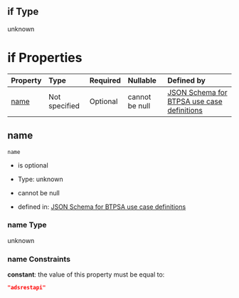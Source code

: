 ## if Type

unknown

# if Properties

| Property      | Type          | Required | Nullable       | Defined by                                                                                                                                                                                                      |
| :------------ | :------------ | :------- | :------------- | :-------------------------------------------------------------------------------------------------------------------------------------------------------------------------------------------------------------- |
| [name](#name) | Not specified | Optional | cannot be null | [JSON Schema for BTPSA use case definitions](btpsa-usecase-properties-services-items-allof-1-then-allof-3-if-properties-name.md "undefined#/properties/services/items/allOf/1/then/allOf/3/if/properties/name") |

## name



`name`

*   is optional

*   Type: unknown

*   cannot be null

*   defined in: [JSON Schema for BTPSA use case definitions](btpsa-usecase-properties-services-items-allof-1-then-allof-3-if-properties-name.md "undefined#/properties/services/items/allOf/1/then/allOf/3/if/properties/name")

### name Type

unknown

### name Constraints

**constant**: the value of this property must be equal to:

```json
"adsrestapi"
```
